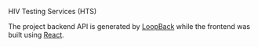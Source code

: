 HIV Testing Services (HTS)

The project backend API is generated by [LoopBack](http://loopback.io) while the frontend was built using [React](https://reactjs.org).